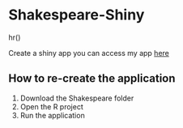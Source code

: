 # Shakespeare-Shiny
hr()

Create a shiny app
you can access my app [here](https://ssshinyapp.shinyapps.io/problem-set-3-Srabani/)
## How to re-create the application
1. Download the Shakespeare folder
2. Open the R project
3. Run the application

